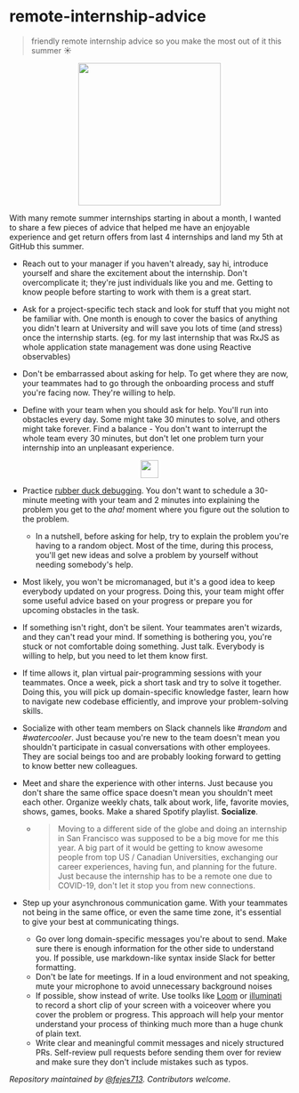 # remote-internship-advice

> friendly remote internship advice so you make the most out of it this summer ☀️

<p align="center">
  <img width="256" height="256" src="https://github.com/fejes713/remote-internship-advice/blob/master/assets/bridge.png">
</p>

With many remote summer internships starting in about a month, I wanted to share a few pieces of advice that helped me have an enjoyable experience and get return offers from last 4 internships and land my 5th at GitHub this summer.

- Reach out to your manager if you haven't already, say hi, introduce yourself and share the excitement about the internship. Don't overcomplicate it; they're just individuals like you and me. Getting to know people before starting to work with them is a great start.

- Ask for a project-specific tech stack and look for stuff that you might not be familiar with. One month is enough to cover the basics of anything you didn't learn at University and will save you lots of time (and stress) once the internship starts. (eg. for my last internship that was RxJS as whole application state management was done using Reactive observables)

- Don't be embarrassed about asking for help. To get where they are now, your teammates had to go through the onboarding process and stuff you're facing now. They're willing to help.

- Define with your team when you should ask for help. You'll run into obstacles every day. Some might take 30 minutes to solve, and others might take forever. Find a balance - You don't want to interrupt the whole team every 30 minutes, but don't let one problem turn your internship into an unpleasant experience.

<p align="center">
  <img width="32" height="32" src="https://github.com/fejes713/remote-internship-advice/blob/master/assets/duck.png">
</p>

- Practice [rubber duck debugging](https://rubberduckdebugging.com/). You don't want to schedule a 30-minute meeting with your team and 2 minutes into explaining the problem you get to the _aha!_ moment where you figure out the solution to the problem.

  - In a nutshell, before asking for help, try to explain the problem you're having to a random object. Most of the time, during this process, you'll get new ideas and solve a problem by yourself without needing somebody's help.

- Most likely, you won't be micromanaged, but it's a good idea to keep everybody updated on your progress. Doing this, your team might offer some useful advice based on your progress or prepare you for upcoming obstacles in the task.

- If something isn't right, don't be silent. Your teammates aren't wizards, and they can't read your mind. If something is bothering you, you're stuck or not comfortable doing something. Just talk. Everybody is willing to help, but you need to let them know first.

- If time allows it, plan virtual pair-programming sessions with your teammates. Once a week, pick a short task and try to solve it together. Doing this, you will pick up domain-specific knowledge faster, learn how to navigate new codebase efficiently, and improve your problem-solving skills.

- Socialize with other team members on Slack channels like _#random_ and _#watercooler_. Just because you're new to the team doesn't mean you shouldn't participate in casual conversations with other employees. They are social beings too and are probably looking forward to getting to know better new colleagues.

- Meet and share the experience with other interns. Just because you don't share the same office space doesn't mean you shouldn't meet each other. Organize weekly chats, talk about work, life, favorite movies, shows, games, books. Make a shared Spotify playlist. **Socialize**.

  - > Moving to a different side of the globe and doing an internship in San Francisco was supposed to be a big move for me this year. A big part of it would be getting to know awesome people from top US / Canadian Universities, exchanging our career experiences, having fun, and planning for the future. Just because the internship has to be a remote one due to COVID-19, don't let it stop you from new connections.

- Step up your asynchronous communication game. With your teammates not being in the same office, or even the same time zone, it's essential to give your best at communicating things.
  - Go over long domain-specific messages you're about to send. Make sure there is enough information for the other side to understand you. If possible, use markdown-like syntax inside Slack for better formatting.
  - Don't be late for meetings. If in a loud environment and not speaking, mute your microphone to avoid unnecessary background noises
  - If possible, show instead of write. Use toolks like [Loom](https://www.loom.com/) or [illuminati](https://github.com/zeke/illuminati) to record a short clip of your screen with a voiceover where you cover the problem or progress. This approach will help your mentor understand your process of thinking much more than a huge chunk of plain text.
  - Write clear and meaningful commit messages and nicely structured PRs. Self-review pull requests before sending them over for review and make sure they don't include mistakes such as typos.

_Repository maintained by [@fejes713](https://twitter.com/fejes713). Contributors welcome._
